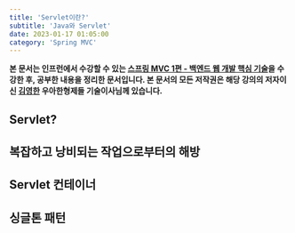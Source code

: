 ```yaml
---
title: 'Servlet이란?'
subtitle: 'Java와 Servlet'
date: 2023-01-17 01:05:00
category: 'Spring MVC'
---
```


**본 문서는 인프런에서 수강할 수 있는 [스프링 MVC 1편 - 백엔드 웹 개발 핵심 기술](https://www.inflearn.com/course/스프링-mvc-1/dashboard)을 수강한 후, 공부한 내용을 정리한 문서입니다. 본 문서의 모든 저작권은 해당 강의의 저자이신 [김영한](https://inflearn.com/users/@yh) 우아한형제들 기술이사님께 있습니다.**

## Servlet?

## 복잡하고 낭비되는 작업으로부터의 해방

## Servlet 컨테이너

## 싱글톤 패턴